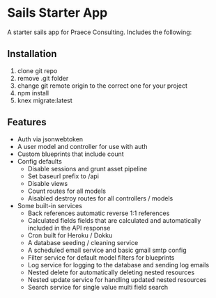# Sails Starter App

A starter sails app for Praece Consulting. Includes the following:

## Installation
1. clone git repo
2. remove .git folder
3. change git remote origin to the correct one for your project
4. npm install
5. knex migrate:latest

## Features
- Auth via jsonwebtoken
- A user model and controller for use with auth
- Custom blueprints that include count
- Config defaults
	- Disable sessions and grunt asset pipeline
	- Set baseurl prefix to /api
	- Disable views
	- Count routes for all models
	- Aisabled destroy routes for all controllers / models
- Some built-in services
	- Back references automatic reverse 1:1 references
	- Calculated fields fields that are calculated and automatically included in the API response
	- Cron built for Heroku / Dokku
	- A database seeding / cleaning service
	- A scheduled email service and basic gmail smtp config
	- Filter service for default model filters for blueprints
	- Log service for logging to the database and sending log emails
	- Nested delete for automatically deleting nested resources
	- Nested update service for handling updated nested resources
	- Search service for single value multi field search
